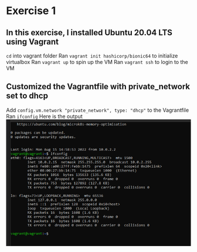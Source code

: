 # Exercise 1

## In this exercise, I installed Ubuntu 20.04 LTS using Vagrant
`cd` into vagrant folder 
Ran `vagrant init hashicorp/bionic64` to initialize virtualbox
Ran `vagrant up` to spin up the VM
Ran `vagrant ssh` to login to the VM


## Customized the Vagrantfile with private_network set to dhcp
Add `config.vm.network "private_network", type: "dhcp"` to the Vagrantfile
Ran `ifconfig`
Here is the output
![Exercise_1](1.png)